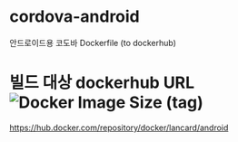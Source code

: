 # cordova-android
안드로이드용 코도바 Dockerfile (to dockerhub)

# 빌드 대상 dockerhub URL ![Docker Image Size (tag)](https://img.shields.io/docker/image-size/lancard/android/latest)
https://hub.docker.com/repository/docker/lancard/android

